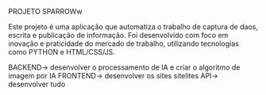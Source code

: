 PROJETO SPARROWw

Este projeto é uma aplicação que automatiza o trabalho de captura de daos, escrita e publicação de informação.
Foi desenvolvido com foco em inovação e praticidade do mercado de trabalho, utilizando tecnologias como PYTHON e HTML/CSS/JS.

BACKEND-> desenvolver o processamento de IA e criar o algoritmo de imagem por IA
FRONTEND-> desenvolver os sites sitelites
API-> desenvolver tudo